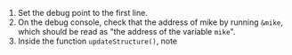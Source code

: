 
1. Set the debug point to the first line.
1. On the debug console, check that the address of mike by running `&mike`, which should be read as "the address of the variable `mike`".
1. Inside the function `updateStructure()`, note 
